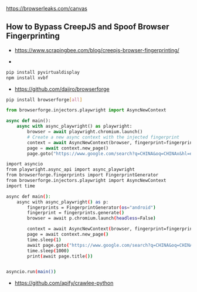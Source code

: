 https://browserleaks.com/canvas

## How to Bypass CreepJS and Spoof Browser Fingerprinting
- https://www.scrapingbee.com/blog/creepjs-browser-fingerprinting/

-
```bash
pip install pyvirtualdisplay
npm install xvbf
```

- https://github.com/daijro/browserforge
```bash
pip install browserforge[all]
```
```python
from browserforge.injectors.playwright import AsyncNewContext

async def main():
    async with async_playwright() as playwright:
        browser = await playwright.chromium.launch()
        # Create a new async context with the injected fingerprint
        context = await AsyncNewContext(browser, fingerprint=fingerprint)
        page = await context.new_page()
        page.goto("https://www.google.com/search?q=CHINA&oq=CHINAx&hl=en&gl=us&sourceid=chrome&ie=UTF-8")
```

```bash
import asyncio
from playwright.async_api import async_playwright
from browserforge.fingerprints import FingerprintGenerator
from browserforge.injectors.playwright import AsyncNewContext
import time

async def main():
    async with async_playwright() as p:
        fingerprints = FingerprintGenerator(os="android")
        fingerprint = fingerprints.generate()
        browser = await p.chromium.launch(headless=False)

        context = await AsyncNewContext(browser, fingerprint=fingerprint)
        page = await context.new_page()
        time.sleep(1)
        await page.goto("https://www.google.com/search?q=CHINA&oq=CHINAx&hl=en&gl=us&sourceid=chrome&ie=UTF-8")
        time.sleep(1000)
        print(await page.title())


asyncio.run(main())
```

- https://github.com/apify/crawlee-python
